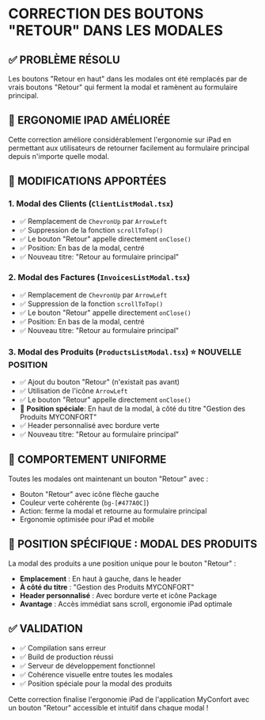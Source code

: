 # CORRECTION DES BOUTONS "RETOUR" DANS LES MODALES

## ✅ PROBLÈME RÉSOLU
Les boutons "Retour en haut" dans les modales ont été remplacés par de vrais boutons "Retour" qui ferment la modal et ramènent au formulaire principal.

## 📱 ERGONOMIE IPAD AMÉLIORÉE
Cette correction améliore considérablement l'ergonomie sur iPad en permettant aux utilisateurs de retourner facilement au formulaire principal depuis n'importe quelle modal.

## 🔧 MODIFICATIONS APPORTÉES

### 1. Modal des Clients (`ClientListModal.tsx`)
- ✅ Remplacement de `ChevronUp` par `ArrowLeft`
- ✅ Suppression de la fonction `scrollToTop()`
- ✅ Le bouton "Retour" appelle directement `onClose()`
- ✅ Position: En bas de la modal, centré
- ✅ Nouveau titre: "Retour au formulaire principal"

### 2. Modal des Factures (`InvoicesListModal.tsx`)
- ✅ Remplacement de `ChevronUp` par `ArrowLeft`
- ✅ Suppression de la fonction `scrollToTop()`
- ✅ Le bouton "Retour" appelle directement `onClose()`
- ✅ Position: En bas de la modal, centré
- ✅ Nouveau titre: "Retour au formulaire principal"

### 3. Modal des Produits (`ProductsListModal.tsx`) ⭐ **NOUVELLE POSITION**
- ✅ Ajout du bouton "Retour" (n'existait pas avant)
- ✅ Utilisation de l'icône `ArrowLeft`
- ✅ Le bouton "Retour" appelle directement `onClose()`
- 🎯 **Position spéciale**: En haut de la modal, à côté du titre "Gestion des Produits MYCONFORT"
- ✅ Header personnalisé avec bordure verte
- ✅ Nouveau titre: "Retour au formulaire principal"

## 🎯 COMPORTEMENT UNIFORME
Toutes les modales ont maintenant un bouton "Retour" avec :
- Bouton "Retour" avec icône flèche gauche
- Couleur verte cohérente (`bg-[#477A0C]`)
- Action: ferme la modal et retourne au formulaire principal
- Ergonomie optimisée pour iPad et mobile

## 🔄 POSITION SPÉCIFIQUE : MODAL DES PRODUITS
La modal des produits a une position unique pour le bouton "Retour" :
- **Emplacement** : En haut à gauche, dans le header
- **À côté du titre** : "Gestion des Produits MYCONFORT"
- **Header personnalisé** : Avec bordure verte et icône Package
- **Avantage** : Accès immédiat sans scroll, ergonomie iPad optimale

## ✅ VALIDATION
- ✅ Compilation sans erreur
- ✅ Build de production réussi
- ✅ Serveur de développement fonctionnel
- ✅ Cohérence visuelle entre toutes les modales
- ✅ Position spéciale pour la modal des produits

Cette correction finalise l'ergonomie iPad de l'application MyConfort avec un bouton "Retour" accessible et intuitif dans chaque modal !
